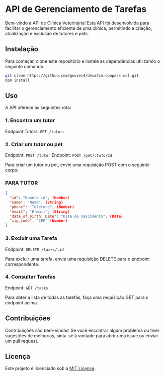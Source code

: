 # API de Gerenciamento de Tarefas

Bem-vindo à API de Clínica Veterinária! Esta API foi desenvolvida para facilitar o gerenciamento eficiente de uma clínica, permitindo a criação, atualização e exclusão de tutores e pets.

## Instalação

Para começar, clone este repositório e instale as dependências utilizando o seguinte comando:

```bash
git clone https://github.com/gouvei4/desafio-compass-uol.git
npm install
```

## Uso

A API oferece as seguintes rota:

### 1. Encontra um tutor

Endpoint Tutors: `GET /tutors`

### 2. Criar um tutor ou pet

Endpoint: `POST /tutor`
Endpoint: `POST /pet/:tutorId`

Para criar um tutor ou pet, envie uma requisição POST com o seguinte corpo:

### PARA TUTOR
```json
{
  "id": "Numero id", (Number)
  "name": "Nome", (String)
  "phone": "Telefone", (Number)
  "email": "E-mail", (String)
  "date_of_birth: Date": "Data de nascimento", (Date)
  "zip_code": "CEP" (Number)
}
```

### 3. Excluir uma Tarefa

Endpoint: `DELETE /tasks/:id`

Para excluir uma tarefa, envie uma requisição DELETE para o endpoint correspondente.

### 4. Consultar Tarefas

Endpoint: `GET /tasks`

Para obter a lista de todas as tarefas, faça uma requisição GET para o endpoint acima.

## Contribuições

Contribuições são bem-vindas! Se você encontrar algum problema ou tiver sugestões de melhorias, sinta-se à vontade para abrir uma issue ou enviar um pull request.

## Licença

Este projeto é licenciado sob a [MIT License](LICENSE).
